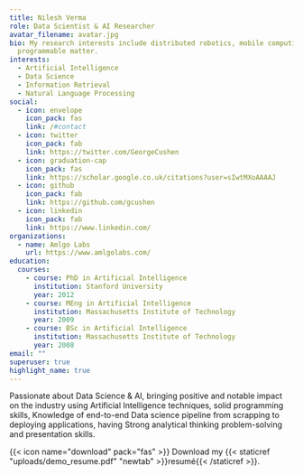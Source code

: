 ```yaml
---
title: Nilesh Verma
role: Data Scientist & AI Researcher
avatar_filename: avatar.jpg
bio: My research interests include distributed robotics, mobile computing and
  programmable matter.
interests:
  - Artificial Intelligence
  - Data Science
  - Information Retrieval
  - Natural Language Processing
social:
  - icon: envelope
    icon_pack: fas
    link: /#contact
  - icon: twitter
    icon_pack: fab
    link: https://twitter.com/GeorgeCushen
  - icon: graduation-cap
    icon_pack: fas
    link: https://scholar.google.co.uk/citations?user=sIwtMXoAAAAJ
  - icon: github
    icon_pack: fab
    link: https://github.com/gcushen
  - icon: linkedin
    icon_pack: fab
    link: https://www.linkedin.com/
organizations:
  - name: Amlgo Labs
    url: https://www.amlgolabs.com/
education:
  courses:
    - course: PhD in Artificial Intelligence
      institution: Stanford University
      year: 2012
    - course: MEng in Artificial Intelligence
      institution: Massachusetts Institute of Technology
      year: 2009
    - course: BSc in Artificial Intelligence
      institution: Massachusetts Institute of Technology
      year: 2008
email: ""
superuser: true
highlight_name: true
---
```

<!--StartFragment-->

Passionate about Data Science & AI, bringing positive and notable impact on the industry using Artificial Intelligence techniques, solid programming skills, Knowledge of end-to-end Data science pipeline from scrapping to deploying applications, having Strong analytical thinking problem-solving and presentation skills.

<!--EndFragment-->

{{< icon name="download" pack="fas" >}} Download my {{< staticref "uploads/demo_resume.pdf" "newtab" >}}resumé{{< /staticref >}}.